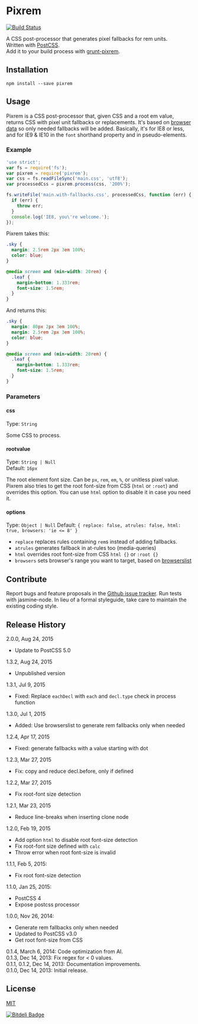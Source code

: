 # Pixrem

[![Build Status](https://travis-ci.org/robwierzbowski/node-pixrem.png?branch=master)](https://travis-ci.org/robwierzbowski/node-pixrem)

A CSS post-processor that generates pixel fallbacks for rem units.  
Written with [PostCSS](https://github.com/ai/postcss).  
Add it to your build process with [grunt-pixrem](https://github.com/robwierzbowski/grunt-pixrem).  

## Installation

`npm install --save pixrem`

## Usage

Pixrem is a CSS post-processor that, given CSS and a root em value, returns CSS with pixel unit fallbacks or replacements. It's based on [browser data](http://caniuse.com/rem) so only needed fallbacks will be added. Basically, it's for IE8 or less, and for IE9 & IE10 in the `font` shorthand property and in pseudo-elements.

### Example

```js
'use strict';
var fs = require('fs');
var pixrem = require('pixrem');
var css = fs.readFileSync('main.css', 'utf8');
var processedCss = pixrem.process(css, '200%');

fs.writeFile('main.with-fallbacks.css', processedCss, function (err) {
  if (err) {
    throw err;
  }
  console.log('IE8, you\'re welcome.');
});
```

Pixrem takes this:

```css
.sky {
  margin: 2.5rem 2px 3em 100%;
  color: blue;
}

@media screen and (min-width: 20rem) {
  .leaf {
    margin-bottom: 1.333rem;
    font-size: 1.5rem;
  }
}
```

And returns this:

```css
.sky {
  margin: 80px 2px 3em 100%;
  margin: 2.5rem 2px 3em 100%;
  color: blue;
}

@media screen and (min-width: 20rem) {
  .leaf {
    margin-bottom: 1.333rem;
    font-size: 1.5rem;
  }
}
```

### Parameters

#### css

Type: `String`  

Some CSS to process.

#### rootvalue

Type: `String | Null`  
Default: `16px`  

The root element font size. Can be `px`, `rem`, `em`, `%`, or unitless pixel value. Pixrem also tries to get the root font-size from CSS (`html` or `:root`) and overrides this option. You can use `html` option to disable it in case you need it.

#### options

Type: `Object | Null`
Default: `{ replace: false, atrules: false, html: true, browsers: 'ie <= 8' }`

- `replace`  replaces rules containing `rem`s instead of adding fallbacks.
- `atrules`  generates fallback in at-rules too (media-queries)
- `html`     overrides root font-size from CSS `html {}` or `:root {}`
- `browsers` sets browser's range you want to target, based on [browserslist](https://github.com/ai/browserslist)

## Contribute

Report bugs and feature proposals in the [Github issue tracker](https://github.com/robwierzbowski/node-pixrem/issues). Run tests with jasmine-node. In lieu of a formal styleguide, take care to maintain the existing coding style. 

## Release History

2.0.0, Aug 24, 2015

* Update to PostCSS 5.0

1.3.2, Aug 24, 2015

* Unpublished version

1.3.1, Jul 9, 2015

* Fixed: Replace `eachDecl` with `each` and `decl.type` check in process function

1.3.0, Jul 1, 2015

* Added: Use browserslist to generate rem fallbacks only when needed

1.2.4, Apr 17, 2015

* Fixed: generate fallbacks with a value starting with dot

1.2.3, Mar 27, 2015

* Fix: copy and reduce decl.before, only if defined

1.2.2, Mar 27, 2015

* Fix root-font size detection

1.2.1, Mar 23, 2015

* Reduce line-breaks when inserting clone node

1.2.0, Feb 19, 2015

* Add option `html` to disable root font-size detection
* Fix root-font size defined with `calc`
* Throw error when root font-size is invalid

1.1.1, Feb 5, 2015:

* Fix root font-size detection

1.1.0, Jan 25, 2015:

* PostCSS 4
* Expose postcss processor

1.0.0, Nov 26, 2014: 

* Generate rem fallbacks only when needed
* Updated to PostCSS v3.0
* Get root font-size from CSS

0.1.4, March 6, 2014: Code optimization from AI.  
0.1.3, Dec 14, 2013: Fix regex for < 0 values.  
0.1.1, 0.1.2, Dec 14, 2013: Documentation improvements.  
0.1.0, Dec 14, 2013: Initial release.  

## License

[MIT](http://en.wikipedia.org/wiki/MIT_License)


[![Bitdeli Badge](https://d2weczhvl823v0.cloudfront.net/robwierzbowski/node-pixrem/trend.png)](https://bitdeli.com/free "Bitdeli Badge")

